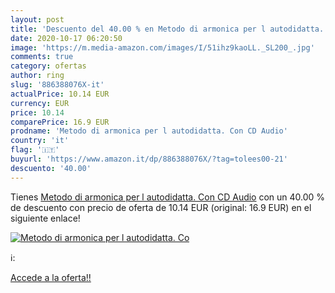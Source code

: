 ```yaml
---
layout: post
title: 'Descuento del 40.00 % en Metodo di armonica per l autodidatta. Co'
date: 2020-10-17 06:20:50
image: 'https://m.media-amazon.com/images/I/51ihz9kaoLL._SL200_.jpg'
comments: true
category: ofertas
author: ring
slug: '886388076X-it'
actualPrice: 10.14 EUR
currency: EUR
price: 10.14
comparePrice: 16.9 EUR
prodname: 'Metodo di armonica per l autodidatta. Con CD Audio'
country: 'it'
flag: '🇮🇹'
buyurl: 'https://www.amazon.it/dp/886388076X/?tag=tolees00-21'
descuento: '40.00'
---
```


Tienes [Metodo di armonica per l autodidatta. Con CD Audio](https://www.amazon.it/dp/886388076X/?tag=tolees00-21) con un 40.00 % de descuento con precio de oferta de 10.14 EUR (original: 16.9 EUR) en el siguiente enlace!

[![Metodo di armonica per l autodidatta. Co](https://m.media-amazon.com/images/I/51ihz9kaoLL._SL200_.jpg)](https://www.amazon.it/dp/886388076X/?tag=tolees00-21)

ℹ️:


[Accede a la oferta!!](https://www.amazon.it/dp/886388076X/?tag=tolees00-21)
